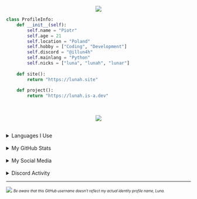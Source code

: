<p align="center">
    <img src="https://readme-typing-svg.herokuapp.com?color=%23A384FF&center=true&lines=Hiya,+welcome+to+my+profile!">
</p>

```py
class ProfileInfo:
    def __init__(self):
        self.name = "Piotr"
        self.age = 21
        self.location = "Poland"
        self.hobby = ["Coding", "Development"]
        self.discord = "@illun4h"
        self.mainlang = "Python"
        self.nicks = ["luna", "lunah", "lunar"]
        
    def site():
        return "https://lunah.site"
        
    def project():
        return "https://lunah.is-a.dev"
```

<br>
<p align="center">
    <kbd>
        <img src="https://i.imgur.com/X2mUIut.gif"></img>
    </kbd>
</p>
<br>
<details>
    <summary>Languages I Use</summary>
    <br>
    <p align="center">
        <img align="center" src="https://raw.githubusercontent.com/rahuldkjain/github-profile-readme-generator/master/src/images/icons/ProgrammingLanguages/python.svg" height="30" width="40"/>
        <img align="center" src="https://upload.wikimedia.org/wikipedia/commons/c/cf/Lua-Logo.svg" height="30" width="40"/>*
        <img align="center" src="https://raw.githubusercontent.com/rahuldkjain/github-profile-readme-generator/master/src/images/icons/FrontendDevelopment/html.svg" height="30" width="40"/>
        <img align="center" src="https://raw.githubusercontent.com/rahuldkjain/github-profile-readme-generator/master/src/images/icons/FrontendDevelopment/css.svg" height="30" width="40"/>
        <img align="center" src="https://raw.githubusercontent.com/rahuldkjain/github-profile-readme-generator/master/src/images/icons/ProgrammingLanguages/javascript.svg" height="30" width="40"/>
        <p align="center">*I don't actively code in this language, rudimentary editing only</p>
    </p>
</details>
<br>
<details>
    <summary>My GitHub Stats</summary>
    <br>
    <p align="center">
        <img width="300px" height="120px" src="https://github-readme-stats.vercel.app/api?username=piotr25691&show_icons=true&theme=dracula"></img>
        <img width="300px" height="120px" src="https://github-readme-stats.vercel.app/api/top-langs/?username=piotr25691&layout=compact&theme=dracula&hide=lua,xslt"></img>
    </p>
    <p align="center">
        <img width="300px" height="120px" src="https://github-readme-streak-stats.herokuapp.com/?user=piotr25691&theme=dracula"></img>
    </p>
</details>
<br>
<details>
    <summary>My Social Media</summary>
    <br>
    <p align="center">
        <a href="https://www.youtube.com/@_lun4r_" target="blank"><img align="center" src="https://upload.wikimedia.org/wikipedia/commons/0/09/YouTube_full-color_icon_%282017%29.svg" height="30" width="40" /></a>
        &nbsp;
        <a href="https://dsc.gg/lunahub" target="blank"><img align="center" src="https://assets-global.website-files.com/6257adef93867e50d84d30e2/636e0a69f118df70ad7828d4_icon_clyde_blurple_RGB.svg" height="30" width="40" /></a>
    </p>
    <br>
</details>
<br>
<details>
    <summary>Discord Activity</summary>
    <p align="center">
        <a href="https://discord.com/users/603635602809946113">
            <img src="https://lanyard.cnrad.dev/api/603635602809946113"></img>
        </a>
    </p>
</details>

---

<img src="https://raw.githubusercontent.com/piotr25691/piotr25691/main/snake/snake.svg"></img>
<sub><sup><i>Be aware that this GitHub username doesn't reflect my actual identity profile name, Luna.</i><sub><sup>
